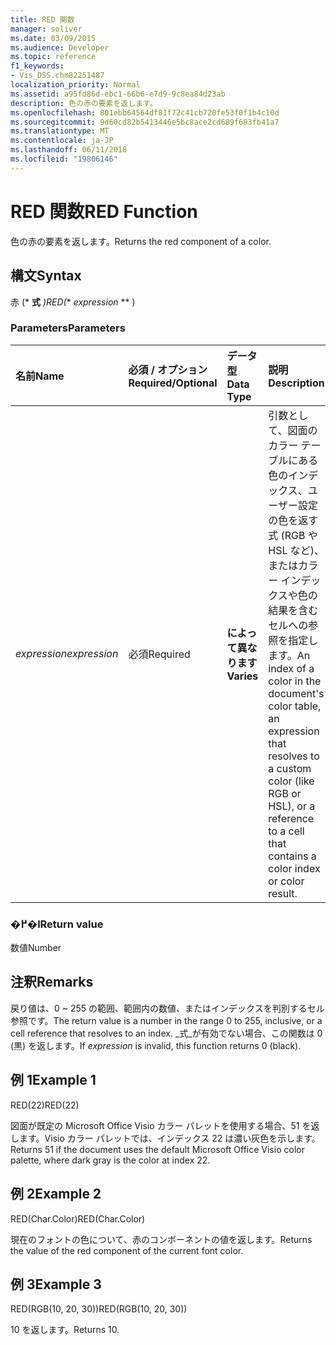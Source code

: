 ```yaml
---
title: RED 関数
manager: soliver
ms.date: 03/09/2015
ms.audience: Developer
ms.topic: reference
f1_keywords:
- Vis_DSS.chm82251487
localization_priority: Normal
ms.assetid: a95fd86d-ebc1-66b6-e7d9-9c8ea84d23ab
description: 色の赤の要素を返します。
ms.openlocfilehash: 801ebb64564df81f72c41cb720fe53f0f1b4c10d
ms.sourcegitcommit: 9d60cd82b5413446e5bc8ace2cd689f683fb41a7
ms.translationtype: MT
ms.contentlocale: ja-JP
ms.lasthandoff: 06/11/2018
ms.locfileid: "19806146"
---
```

# <a name="red-function"></a><span data-ttu-id="b0e07-103">RED 関数</span><span class="sxs-lookup"><span data-stu-id="b0e07-103">RED Function</span></span>

<span data-ttu-id="b0e07-104">色の赤の要素を返します。</span><span class="sxs-lookup"><span data-stu-id="b0e07-104">Returns the red component of a color.</span></span> 
  
## <a name="syntax"></a><span data-ttu-id="b0e07-105">構文</span><span class="sxs-lookup"><span data-stu-id="b0e07-105">Syntax</span></span>

<span data-ttu-id="b0e07-106">赤 (* **式** *)</span><span class="sxs-lookup"><span data-stu-id="b0e07-106">RED(** *expression* ** )</span></span> 
  
### <a name="parameters"></a><span data-ttu-id="b0e07-107">Parameters</span><span class="sxs-lookup"><span data-stu-id="b0e07-107">Parameters</span></span>

|<span data-ttu-id="b0e07-108">**名前**</span><span class="sxs-lookup"><span data-stu-id="b0e07-108">**Name**</span></span>|<span data-ttu-id="b0e07-109">**必須 / オプション**</span><span class="sxs-lookup"><span data-stu-id="b0e07-109">**Required/Optional**</span></span>|<span data-ttu-id="b0e07-110">**データ型**</span><span class="sxs-lookup"><span data-stu-id="b0e07-110">**Data Type**</span></span>|<span data-ttu-id="b0e07-111">**説明**</span><span class="sxs-lookup"><span data-stu-id="b0e07-111">**Description**</span></span>|
|:-----|:-----|:-----|:-----|
| <span data-ttu-id="b0e07-112">_expression_</span><span class="sxs-lookup"><span data-stu-id="b0e07-112">_expression_</span></span> <br/> |<span data-ttu-id="b0e07-113">必須</span><span class="sxs-lookup"><span data-stu-id="b0e07-113">Required</span></span>  <br/> |<span data-ttu-id="b0e07-114">**によって異なります**</span><span class="sxs-lookup"><span data-stu-id="b0e07-114">**Varies**</span></span> <br/> |<span data-ttu-id="b0e07-115">引数として、図面のカラー テーブルにある色のインデックス、ユーザー設定の色を返す式 (RGB や HSL など)、またはカラー インデックスや色の結果を含むセルへの参照を指定します。</span><span class="sxs-lookup"><span data-stu-id="b0e07-115">An index of a color in the document's color table, an expression that resolves to a custom color (like RGB or HSL), or a reference to a cell that contains a color index or color result.</span></span>  <br/> |
   
### <a name="return-value"></a><span data-ttu-id="b0e07-116">�߂�l</span><span class="sxs-lookup"><span data-stu-id="b0e07-116">Return value</span></span>

<span data-ttu-id="b0e07-117">数値</span><span class="sxs-lookup"><span data-stu-id="b0e07-117">Number</span></span>
  
## <a name="remarks"></a><span data-ttu-id="b0e07-118">注釈</span><span class="sxs-lookup"><span data-stu-id="b0e07-118">Remarks</span></span>

<span data-ttu-id="b0e07-119">戻り値は、0 ~ 255 の範囲、範囲内の数値、またはインデックスを判別するセル参照です。</span><span class="sxs-lookup"><span data-stu-id="b0e07-119">The return value is a number in the range 0 to 255, inclusive, or a cell reference that resolves to an index.</span></span> <span data-ttu-id="b0e07-120">_式_が有効でない場合、この関数は 0 (黒) を返します。</span><span class="sxs-lookup"><span data-stu-id="b0e07-120">If  _expression_ is invalid, this function returns 0 (black).</span></span> 
  
## <a name="example-1"></a><span data-ttu-id="b0e07-121">例 1</span><span class="sxs-lookup"><span data-stu-id="b0e07-121">Example 1</span></span>

<span data-ttu-id="b0e07-122">RED(22)</span><span class="sxs-lookup"><span data-stu-id="b0e07-122">RED(22)</span></span>
  
<span data-ttu-id="b0e07-123">図面が既定の Microsoft Office Visio カラー パレットを使用する場合、51 を返します。Visio カラー パレットでは、インデックス 22 は濃い灰色を示します。</span><span class="sxs-lookup"><span data-stu-id="b0e07-123">Returns 51 if the document uses the default Microsoft Office Visio color palette, where dark gray is the color at index 22.</span></span>
  
## <a name="example-2"></a><span data-ttu-id="b0e07-124">例 2</span><span class="sxs-lookup"><span data-stu-id="b0e07-124">Example 2</span></span>

<span data-ttu-id="b0e07-125">RED(Char.Color)</span><span class="sxs-lookup"><span data-stu-id="b0e07-125">RED(Char.Color)</span></span>
  
<span data-ttu-id="b0e07-126">現在のフォントの色について、赤のコンポーネントの値を返します。</span><span class="sxs-lookup"><span data-stu-id="b0e07-126">Returns the value of the red component of the current font color.</span></span>
  
## <a name="example-3"></a><span data-ttu-id="b0e07-127">例 3</span><span class="sxs-lookup"><span data-stu-id="b0e07-127">Example 3</span></span>

<span data-ttu-id="b0e07-128">RED(RGB(10, 20, 30))</span><span class="sxs-lookup"><span data-stu-id="b0e07-128">RED(RGB(10, 20, 30))</span></span>
  
<span data-ttu-id="b0e07-129">10 を返します。</span><span class="sxs-lookup"><span data-stu-id="b0e07-129">Returns 10.</span></span>
  

